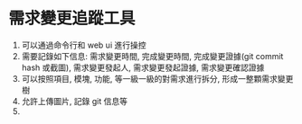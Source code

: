 # 需求變更追蹤工具

1. 可以通過命令行和 web ui 進行操控
2. 需要記錄如下信息: 需求變更時間, 完成變更時間, 完成變更證據(git commit hash 或截圖), 需求變更發起人, 需求變更發起證據, 需求變更確認證據
3. 可以按照項目, 模塊, 功能, 等一級一級的對需求進行拆分, 形成一整顆需求變更樹
4. 允許上傳圖片, 記錄 git 信息等
5. 

